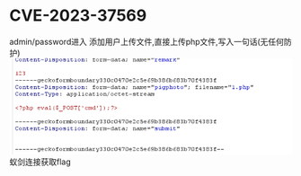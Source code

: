 # CVE-2023-37569
admin/password进入
添加用户上传文件,直接上传php文件,写入一句话(无任何防护)
![](vx_images/419545558395033.png)
蚁剑连接获取flag